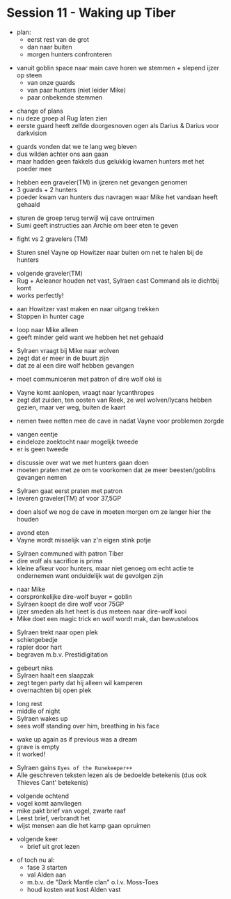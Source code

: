 # Session 11 - Waking up Tiber

- plan:
    - eerst rest van de grot
    - dan naar buiten
    - morgen hunters confronteren

+ vanuit goblin space naar main cave horen we stemmen + slepend ijzer op steen
    - van onze guards
    - van paar hunters (niet leider Mike)
    - paar onbekende stemmen

- change of plans
- nu deze groep al Rug laten zien
- eerste guard heeft zelfde doorgesnoven ogen als Darius & Darius voor darkvision

+ guards vonden dat we te lang weg bleven
+ dus wilden achter ons aan gaan
+ maar hadden geen fakkels dus gelukkig kwamen hunters met het poeder mee

- hebben een graveler(TM) in ijzeren net gevangen genomen
- 3 guards + 2 hunters
- poeder kwam van hunters dus navragen waar Mike het vandaan heeft gehaald

+ sturen de groep terug terwijl wij cave ontruimen
+ Sumi geeft instructies aan Archie om beer eten te geven

- fight vs 2 gravelers (TM)

+ Sturen snel Vayne op Howitzer naar buiten om net te halen bij de hunters

- volgende graveler(TM)
- Rug + Aeleanor houden net vast, Sylraen cast Command als ie dichtbij komt
- works perfectly!

+ aan Howitzer vast maken en naar uitgang trekken
+ Stoppen in hunter cage

- loop naar Mike alleen
- geeft minder geld want we hebben het net gehaald

+ Sylraen vraagt bij Mike naar wolven
+ zegt dat er meer in de buurt zijn
+ dat ze al een dire wolf hebben gevangen

- moet communiceren met patron of dire wolf oké is

+ Vayne komt aanlopen, vraagt naar lycanthropes
+ zegt dat zuiden, ten oosten van Reek, ze wel wolven/lycans hebben gezien, maar ver weg, buiten de kaart

- nemen twee netten mee de cave in nadat Vayne voor problemen zorgde

+ vangen eentje
+ eindeloze zoektocht naar mogelijk tweede
+ er is geen tweede

- discussie over wat we met hunters gaan doen
- moeten praten met ze om te voorkomen dat ze meer beesten/goblins gevangen nemen

+ Sylraen gaat eerst praten met patron
+ leveren graveler(TM) af voor 37,5GP

- doen alsof we nog de cave in moeten morgen om ze langer hier the houden

+ avond eten
+ Vayne wordt misselijk van z'n eigen stink potje

- Sylraen communed with patron Tiber
- dire wolf als sacrifice is prima
- kleine afkeur voor hunters, maar niet genoeg om echt actie te ondernemen want onduidelijk wat de gevolgen zijn

+ naar Mike
+ oorspronkelijke dire-wolf buyer = goblin
+ Sylraen koopt de dire wolf voor 75GP
+ ijzer smeden als het heet is dus meteen naar dire-wolf kooi
+ Mike doet een magic trick en wolf wordt mak, dan bewusteloos

- Sylraen trekt naar open plek
- schietgebedje
- rapier door hart
- begraven m.b.v. Prestidigitation

+ gebeurt niks
+ Sylraen haalt een slaapzak
+ zegt tegen party dat hij alleen wil kamperen
+ overnachten bij open plek

- long rest
- middle of night
- Sylraen wakes up
- sees wolf standing over him, breathing in his face

+ wake up again as if previous was a dream
+ grave is empty
+ it worked!

- Sylraen gains `Eyes of the Runekeeper++`
- Alle geschreven teksten lezen als de bedoelde betekenis (dus ook Thieves Cant' betekenis)

+ volgende ochtend
+ vogel komt aanvliegen
+ mike pakt brief van vogel, zwarte raaf
+ Leest brief, verbrandt het
+ wijst mensen aan die het kamp gaan opruimen

- volgende keer
    - brief uit grot lezen

+ of toch nu al:
    - fase 3 starten
    - val Alden aan
    - m.b.v. de "Dark Mantle clan" o.l.v. Moss-Toes
    - houd kosten wat kost Alden vast
